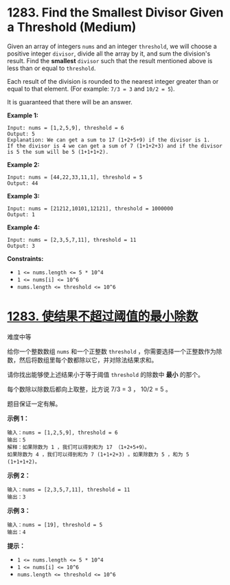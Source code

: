 # 1283. Find the Smallest Divisor Given a Threshold (Medium)

Given an array of integers `nums` and an integer `threshold`, we will choose a positive integer `divisor`, divide all the array by it, and sum the division's result. Find the **smallest** `divisor` such that the result mentioned above is less than or equal to `threshold`.

Each result of the division is rounded to the nearest integer greater than or equal to that element. (For example: `7/3 = 3` and `10/2 = 5`).

It is guaranteed that there will be an answer.

 

**Example 1:**

```
Input: nums = [1,2,5,9], threshold = 6
Output: 5
Explanation: We can get a sum to 17 (1+2+5+9) if the divisor is 1. 
If the divisor is 4 we can get a sum of 7 (1+1+2+3) and if the divisor is 5 the sum will be 5 (1+1+1+2). 
```

**Example 2:**

```
Input: nums = [44,22,33,11,1], threshold = 5
Output: 44
```

**Example 3:**

```
Input: nums = [21212,10101,12121], threshold = 1000000
Output: 1
```

**Example 4:**

```
Input: nums = [2,3,5,7,11], threshold = 11
Output: 3
```

 

**Constraints:**

- `1 <= nums.length <= 5 * 10^4`
- `1 <= nums[i] <= 10^6`
- `nums.length <= threshold <= 10^6`



# [1283. 使结果不超过阈值的最小除数](https://leetcode-cn.com/problems/find-the-smallest-divisor-given-a-threshold/)

难度中等

给你一个整数数组 `nums` 和一个正整数 `threshold` ，你需要选择一个正整数作为除数，然后将数组里每个数都除以它，并对除法结果求和。

请你找出能够使上述结果小于等于阈值 `threshold` 的除数中 **最小** 的那个。

每个数除以除数后都向上取整，比方说 7/3 = 3 ， 10/2 = 5 。

题目保证一定有解。

 

**示例 1：**

```
输入：nums = [1,2,5,9], threshold = 6
输出：5
解释：如果除数为 1 ，我们可以得到和为 17 （1+2+5+9）。
如果除数为 4 ，我们可以得到和为 7 (1+1+2+3) 。如果除数为 5 ，和为 5 (1+1+1+2)。
```

**示例 2：**

```
输入：nums = [2,3,5,7,11], threshold = 11
输出：3
```

**示例 3：**

```
输入：nums = [19], threshold = 5
输出：4
```

 

**提示：**

- `1 <= nums.length <= 5 * 10^4`
- `1 <= nums[i] <= 10^6`
- `nums.length <= threshold <= 10^6`












